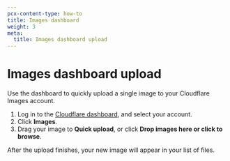 ```yaml
---
pcx-content-type: how-to
title: Images dashboard
weight: 3
meta:
  title: Images dashboard upload
---
```


# Images dashboard upload

Use the dashboard to quickly upload a single image to your Cloudflare Images account.

1. Log in to the [Cloudflare dashboard](https://dash.cloudflare.com/login), and select your account.
2. Click **Images**.
3. Drag your image to **Quick upload**, or click **Drop images here or click to browse**.

After the upload finishes, your new image will appear in your list of files.
